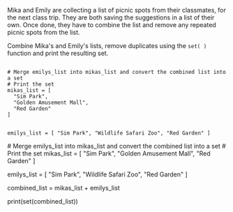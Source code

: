 Mika and Emily are collecting a list of picnic spots from their classmates, for the next class trip. They are both saving the suggestions in a list of their own. Once done, they have to combine the list and remove any repeated picnic spots from the list.

Combine Mika's and Emily's lists, remove duplicates using the `set( )` function and print the resulting set.

<Editor lang="python" type="exercise">
<code>
# Merge emilys_list into mikas_list and convert the combined list into a set
# Print the set
mikas_list = [
  "Sim Park",
  "Golden Amusement Mall",
  "Red Garden"
]

emilys_list = [
  "Sim Park",
  "Wildlife Safari Zoo",
  "Red Garden"
]
</code>

<solution>
# Merge emilys_list into mikas_list and convert the combined list into a set
# Print the set
mikas_list = [
  "Sim Park",
  "Golden Amusement Mall",
  "Red Garden"
]

emilys_list = [
  "Sim Park",
  "Wildlife Safari Zoo",
  "Red Garden"
]

combined_list = mikas_list + emilys_list

print(set(combined_list))
</solution>
</Editor>